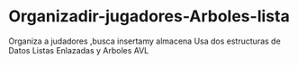 # Organizadir-jugadores-Arboles-lista
Organiza a judadores ,busca insertamy almacena
Usa dos estructuras de Datos Listas Enlazadas y Arboles AVL
